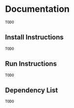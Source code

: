 # Documentation
    TODO
    
## Install Instructions
    TODO
    
## Run Instructions
    TODO
    
## Dependency List
    TODO
